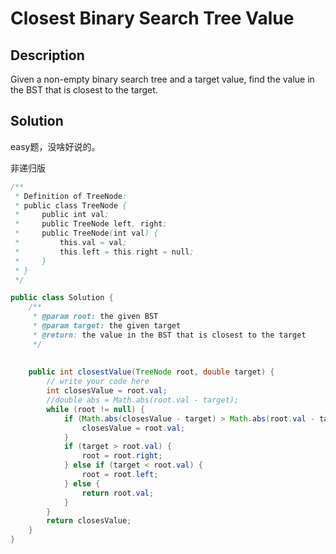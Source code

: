 # Closest Binary Search Tree Value

## Description

Given a non-empty binary search tree and a target value, find the value in the BST that is closest to the target.

## Solution

easy题，没啥好说的。

非递归版

```java
/**
 * Definition of TreeNode:
 * public class TreeNode {
 *     public int val;
 *     public TreeNode left, right;
 *     public TreeNode(int val) {
 *         this.val = val;
 *         this.left = this.right = null;
 *     }
 * }
 */

public class Solution {
    /**
     * @param root: the given BST
     * @param target: the given target
     * @return: the value in the BST that is closest to the target
     */
    
    
    public int closestValue(TreeNode root, double target) {
        // write your code here
        int closesValue = root.val;
        //double abs = Math.abs(root.val - target);
        while (root != null) {
            if (Math.abs(closesValue - target) > Math.abs(root.val - target)) {
                closesValue = root.val;
            }
            if (target > root.val) {
                root = root.right;
            } else if (target < root.val) {
                root = root.left;
            } else {
                return root.val;
            }
        }
        return closesValue;
    }
}
```

